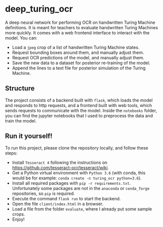# deep_turing_ocr
A deep neural network for performing OCR on handwritten Turing Machine definitions. It is meant for teachers to evaluate handwritten Turing Machines more quickly.
It comes with a web frontend interface to interact with the model. You can: 
- Load a `jpeg` crop of a list of handwritten Turing Machine states.
- Request bounding boxes around them, and manually adjust them.
- Request OCR predictions of the model, and manually adjust them.
- Save the new data to a dataset for posterior re-training of the model.
- Append the lines to a text file for posterior simulation of the Turing Machine.

## Structure
The project consists of a backend built with `flask`, which loads the model and responds to http requests, and a frontend built with web tools, which sends requests to communicate with the model.
Inside the `notebooks` folder, you can find the jupyter notebooks that I used to preprocess the data and train the model.

## Run it yourself!
To run this project, please clone the repository locally, and follow these steps:
- Install `Tesseract 4` following the instructions on https://github.com/tesseract-ocr/tesseract/wiki.
- Get a Python virtual environment with `Python 3.6` (with conda, this would be for example: `conda create -n turing_ocr python=3.6`).
- Install all required packages with `pip -r requirements.txt`. Unfortunately some packages are not in the `anaconda` or `conda_forge` repositories, so `pip` is required.
- Execute the command `flask run` to start the backend.
- Open the file `client/index.html` in a browser. 
- Load a file from the folder `evaluate`, where I already put some sample crops.
- Enjoy!
